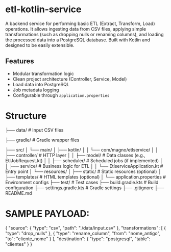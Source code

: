 # etl-kotlin-service
A backend service for performing basic ETL (Extract, Transform, Load) operations. It allows ingesting data from CSV files, applying simple transformations (such as dropping nulls or renaming columns), and loading the processed data into a PostgreSQL database. Built with Kotlin and designed to be easily extensible.


## Features

- Modular transformation logic
- Clean project architecture (Controller, Service, Model)
- Load data into PostgreSQL
- Job metadata logging
- Configurable through `application.properties`





# Structure
├── data/ # Input CSV files

├── gradle/ # Gradle wrapper files


├── src/
│ └── main/
│ ├── kotlin/
│ │ └── com/magno/etlservice/
│ │ ├── controller/ # HTTP layer
│ │ ├── model/ # Data classes (e.g., EtlJobRequest.kt)
│ │ ├── scheduler/ # Scheduled jobs (if implemented)
│ │ ├── service/ # Business logic for ETL
│ │ └── EtlserviceApplication.kt # Entry point
│ └── resources/
│ ├── static/ # Static resources (optional)
│ ├── templates/ # HTML templates (optional)
│ └── application.properties # Environment configs
├── test/ # Test cases
├── build.gradle.kts # Build configuration
├── settings.gradle.kts # Gradle settings
├── .gitignore
├── README.md











# SAMPLE PAYLOAD:

{
  "source": {
    "type": "csv",
    "path": "./data/input.csv"
  },
  "transformations": [
    { "type": "drop_nulls" },
    { "type": "rename_column", "from": "nome_antigo", "to": "cliente_nome" }
  ],
  "destination": {
    "type": "postgresql",
    "table": "clientes"
  }
}

